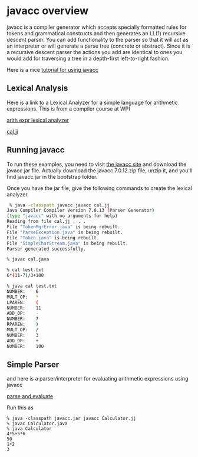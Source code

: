 # javacc overview

javacc is a compiler generator which accepts specially formatted rules for tokens and grammatical constructs
and then generates an LL(1) recursive descent parser. You can add functionality to the parser so that it will
act as an interpreter or will generate a parse tree (concrete or abstract). Since it is a recursive descent parser
the actions you add are identical to ones you would add for traversing a tree in a depth-first left-to-right fashion.

Here is a nice [tutorial for using javacc](https://www.engr.mun.ca/~theo/JavaCC-Tutorial/javacc-tutorial.pdf)

## Lexical Analysis
Here is a link to a Lexical Analyzer for a simple language for arithmetic expressions. This is from a compiler course at WPI

[arith expr lexical analyzer](https://web.cs.wpi.edu/~kal/courses/cs4533/JAVACC/JavaccScanner.htm)

[cal.jj](./cal.jj)

## Running javacc
To run these examples, you need to visit [the javacc site](https://javacc.github.io/javacc/) and download the javacc.jar file.
Actually download the javacc.7.0.12.zip file, unzip it, and you'll find javacc.jar in the bootstrap folder. 

Once you have the jar file, give the following commands to create the lexical analyzer.

``` bash
 % java -classpath javacc javacc cal.jj 
Java Compiler Compiler Version 7.0.13 (Parser Generator)
(type "javacc" with no arguments for help)
Reading from file cal.jj . . .
File "TokenMgrError.java" is being rebuilt.
File "ParseException.java" is being rebuilt.
File "Token.java" is being rebuilt.
File "SimpleCharStream.java" is being rebuilt.
Parser generated successfully.

% javac cal.java

% cat test.txt
6*(11-7)/3+100

% java cal test.txt
NUMBER:    6
MULT_OP:   *
LPAREN:    (
NUMBER:    11
ADD_OP:    -
NUMBER:    7
RPAREN:    )
MULT_OP:   /
NUMBER:    3
ADD_OP:    +
NUMBER:    100
```

## Simple Parser
and here is a parser/interpreter for evaluating arithmetic expressions using javacc

[parse and evaluate](https://gist.github.com/jac18281828/2435b575b699684a4ee36201af472d04)



Run this as
```
% java -classpath javacc.jar javacc Calculator.jj
% javac Calculator.java
% java Calculator
4*5+5*6
50
1+2
3
```

```
